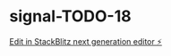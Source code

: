 # signal-TODO-18

[Edit in StackBlitz next generation editor ⚡️](https://stackblitz.com/~/github.com/kushanz/signal-TODO-18)